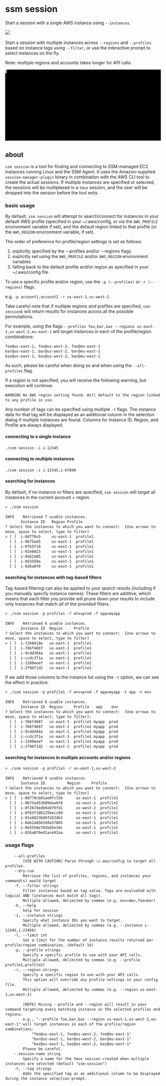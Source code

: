 # ssm session

Start a session with a single AWS instance using `--instances`.

![](../../img/ssm-session-2.gif)

Start a session with multiple instances across `--regions` and `--profiles` based on instance tags using `--filter`, or use the interactive prompt to select instances on the fly.

Note: multiple regions and accounts takes longer for API calls.

![](../../img/ssm-session-1.gif)

## about

`ssm session` is a tool for finding and connecting to SSM-managed EC2 instances running Linux and the SSM Agent. It uses the Amazon-supplied `session-manager-plugin` binary in combination with the AWS CLI tool to create the actual sessions. If multiple instances are specified or selected, the sessions will be multiplexed in a `tmux` session, and the user will be dropped into the session before the tool exits.

### basic usage

By default, `ssm session` will attempt to search/connect for instances in your default AWS profile (specified in your ~/.aws/config, or via the `AWS_PROFILE` environment variable if set), and the default region linked to that profile (or the `AWS_REGION` environment variable, if set).

The order of preference for profile/region settings is set as follows:

1) explicitly specified by the --profiles and/or --regions flags
2) explicitly set using the `AWS_PROFILE` and/or `AWS_REGION` environment variables
3) falling back to the default profile and/or region as specified in your ~/.aws/config file.

To use a specific profile and/or region, use the `-p (--profiles)` or `-r (--regions)` flags.

e.g. `-p account1,account2 -r us-east-1,us-west-2`

Take careful note that if multiple regions *and* profiles are specified, `ssm-sessionb` will return results for instances across all the possible permutations.

For example, using the flags `--profiles foo,bar,baz --regions us-east-1,us-west-2,eu-east-1` will target instances in each of the profile/region combinations:

    foo@us-east-1, foo@us-west-2, foo@eu-east-1
    bar@us-east-1, bar@us-west-2, bar@eu-east-1
    baz@us-east-1, baz@us-west-2, baz@eu-east-1

As such, please be careful when doing so and when using the `--all-profiles` flag.

If a region is not specified, you will receive the following warning, but execution will continue:

```
WARNING No AWS region setting found. Will default to the region linked to any profile in use.
```

Any number of tags can be specified using multiple `-t` flags. The instance data for that tag will be displayed as an additional column in the selection dialog if multiple instances are found. Columns for Instance ID, Region, and Profile are always displayed.

#### connecting to a single instance

`./ssm session -i i-12345`

#### connecting to multiple instances

`./ssm session -i i-12345,i-67890`

#### searching for instances

By default, if no instance or filters are specified, `ssm session` will target all instances in the current account + region.

```
> ./ssm session

INFO    Retrieved 7 usable instances.
       Instance ID   Region Profile
? Select the instances to which you want to connect:  [Use arrows to move, space to select, type to filter]
> [ ]  i-0d770cb     us-east-1  profile1
  [ ]  i-0b75ad5     us-east-1  profile1
  [ ]  i-0fb5f18     us-east-1  profile1
  [ ]  i-01e6823     us-east-1  profile1
  [ ]  i-0ab2a85     us-east-1  profile1
  [ ]  i-0d3558e     us-east-1  profile1
  [ ]  i-026a8f0     us-east-1  profile1
```

#### searching for instances with tag-based filters

Tag-based filtering can also be applied to your search results (including if you manually specify instance names). These filters are additive, which means that each filter you provide will prune down your results to include only instances that match *all* of the provided filters.

```
> ./ssm session -p profile1 -f env=prod -f app=myapp

INFO    Retrieved 6 usable instances.
       Instance ID  Region     Profile
? Select the instances to which you want to connect:  [Use arrows to move, space to select, type to filter]
> [ ]  i-7268418e   us-east-1  profile1
  [ ]  i-7b6f4687   us-east-1  profile1
  [ ]  i-9cdd364a   us-east-1  profile1
  [ ]  i-ccdc371a   us-east-1  profile1
  [ ]  i-1289eeef   us-east-1  profile1
  [ ]  i-2f96f1d2   us-east-1  profile1
```

If we add those columns to the instance list using the `-t` option, we can see the effect in practice:

```
> ./ssm session -p profile1 -f env=prod -f app=myapp -t app -t env

INFO    Retrieved 6 usable instances.
       Instance ID  Region     Profile   app    env
? Select the instances to which you want to connect:  [Use arrows to move, space to select, type to filter]:
  [ ]  i-7b6f4687   us-east-1  profile1 myapp  prod
  [ ]  i-7b6f4687   us-east-1  profile1 myapp  prod
  [ ]  i-9cdd364a   us-east-1  profile1 myapp  prod
  [ ]  i-ccdc371a   us-east-1  profile1 myapp  prod
  [ ]  i-1289eeef   us-east-1  profile1 myapp  prod
  [ ]  i-2f96f1d2   us-east-1  profile1 myapp  prod
```

#### searching for instances in multiple accounts and/or regions

```
> ./ssm session -p profile1 -r us-east-1,us-west-2

INFO    Retrieved 9 usable instances.
       Instance ID          Region     Profile
? Select the instances to which you want to connect:  [Use arrows to move, space to select, type to filter]
> [ ]  i-0d770cb81ae0fc316      us-east-1  profile1
  [ ]  i-0b75ad53689daabf8      us-east-1  profile1
  [ ]  i-0f267dedb9a979fd1      us-west-2  profile1
  [ ]  i-0fb5f186125becc0d      us-east-1  profile1
  [ ]  i-01e6823b89fd224b2      us-east-1  profile1
  [ ]  i-0ab2a8562dda37865      us-east-1  profile1
  [ ]  i-0d3558e702b02e3dc      us-east-1  profile1
  [ ]  i-026a8f0ed1ace92aa      us-east-1  profile1
```

### usage flags

```
    --all-profiles
        [USE WITH CAUTION] Parse through ~/.aws/config to target all profiles.
    --dry-run
        Retrieve the list of profiles, regions, and instances your command(s) would target
    -f, --filter strings
        Filter instances based on tag value. Tags are evaluated with logical AND (instances must match all tags).
        Multiple allowed, delimited by commas (e.g. env=dev,foo=bar)
    -h, --help
        help for session
    -i, --instance strings
        Specify what instance IDs you want to target.
        Multiple allowed, delimited by commas (e.g. --instance i-12345,i-23456)
    -l, --limit int
        Set a limit for the number of instance results returned per profile/region combination. (default 10)
    -p, --profile strings
        Specify a specific profile to use with your API calls.
        Multiple allowed, delimited by commas (e.g. --profile profile1,profile2)
    -r, --region strings
        Specify a specific region to use with your API calls.
        This option will override any profile settings in your config file.
        Multiple allowed, delimited by commas (e.g. --region us-east-1,us-west-2)
                              
        [NOTE] Mixing --profile and --region will result in your command targeting every matching instance in the selected profiles and regions.
        e.g., "--profile foo,bar,baz --region us-east-1,us-west-2,eu-east-1" will target instances in each of the profile/region combinations:
            "foo@us-east-1, foo@us-west-2, foo@eu-east-1"
            "bar@us-east-1, bar@us-west-2, bar@eu-east-1"
            "baz@us-east-1, baz@us-west-2, baz@eu-east-1"
        Please be careful.
    --session-name string
        Specify a name for the tmux session created when multiple instances are selected (default "ssm-session")
    -t, --tag strings
        Adds the specified tag as an additional column to be displayed during the instance selection prompt.
```
